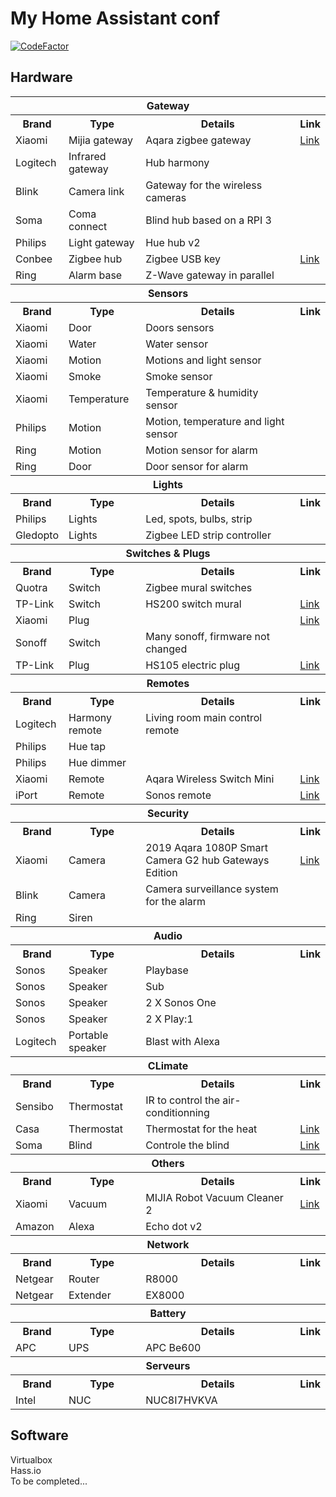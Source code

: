 # My Home Assistant conf
[![CodeFactor](https://www.codefactor.io/repository/github/lbouriez/hassio-home-assistant_config/badge)](https://www.codefactor.io/repository/github/lbouriez/hassio-home-assistant_config)

## Hardware
<table>
    <tr>
        <th colspan="4">Gateway</th>
    </tr>
    <tr>
        <th>Brand</th>
        <th>Type</th>
        <th>Details</th>
        <th>Link</th>
    </tr>
    <tr>
        <td>Xiaomi</td>
        <td>Mijia gateway</td>
        <td>Aqara zigbee gateway</td>
        <td><a href="https://www.aliexpress.com/item/32635362864.html?spm=a2g0s.9042311.0.0.27424c4dJ8VS7Z">Link</a></td>
    </tr>
    <tr>
        <td>Logitech</td>
        <td>Infrared gateway</td>
        <td>Hub harmony</td>
        <td></td>
    </tr>
    <tr>
        <td>Blink</td>
        <td>Camera link</td>
        <td>Gateway for the wireless cameras</td>
        <td></td>
    </tr>
    <tr>
        <td>Soma</td>
        <td>Coma connect</td>
        <td>Blind hub based on a RPI 3</td>
        <td></td>
    </tr>
    <tr>
        <td>Philips</td>
        <td>Light gateway</td>
        <td>Hue hub v2</td>
        <td></td>
    </tr>
    <tr>
        <td>Conbee</td>
        <td>Zigbee hub</td>
        <td>Zigbee USB key</td>
        <td><a href="https://phoscon.de/en/conbee2">Link</a></td>
    </tr>
    <tr>
        <td>Ring</td>
        <td>Alarm base</td>
        <td>Z-Wave gateway in parallel</td>
        <td></td>
    </tr>
    <tr>
        <th colspan="4">Sensors</th>
    </tr>
    <tr>
        <th>Brand</th>
        <th>Type</th>
        <th>Details</th>
        <th>Link</th>
    </tr>
    <tr>
        <td>Xiaomi</td>
        <td>Door</td>
        <td>Doors sensors</td>
        <td></td>
    </tr>
    <tr>
        <td>Xiaomi</td>
        <td>Water</td>
        <td>Water sensor</td>
        <td></td>
    </tr>
    <tr>
        <td>Xiaomi</td>
        <td>Motion</td>
        <td>Motions and light sensor</td>
        <td></td>
    </tr>
    <tr>
        <td>Xiaomi</td>
        <td>Smoke</td>
        <td>Smoke sensor</td>
        <td></td>
    </tr>
    <tr>
        <td>Xiaomi</td>
        <td>Temperature</td>
        <td>Temperature & humidity sensor</td>
        <td></td>
    </tr>
    <tr>
        <td>Philips</td>
        <td>Motion</td>
        <td>Motion, temperature and light sensor</td>
        <td></td>
    </tr>
    <tr>
        <td>Ring</td>
        <td>Motion</td>
        <td>Motion sensor for alarm</td>
        <td></td>
    </tr>
    <tr>
        <td>Ring</td>
        <td>Door</td>
        <td>Door sensor for alarm</td>
        <td></td>
    </tr>
    <tr>
        <th colspan="4">Lights</th>
    </tr>
    <tr>
        <th>Brand</th>
        <th>Type</th>
        <th>Details</th>
        <th>Link</th>
    </tr>
    <tr>
        <td>Philips</td>
        <td>Lights</td>
        <td>Led, spots, bulbs, strip</td>
        <td></td>
    </tr>
    <tr>
        <td>Gledopto</td>
        <td>Lights</td>
        <td>Zigbee LED strip controller</td>
        <td></td>
    </tr>
    <tr>
        <th colspan="4">Switches & Plugs</th>
    </tr>
    <tr>
        <th>Brand</th>
        <th>Type</th>
        <th>Details</th>
        <th>Link</th>
    </tr>
    <tr>
        <td>Quotra</td>
        <td>Switch</td>
        <td>Zigbee mural switches</td>
        <td></td>
    </tr>
    <tr>
        <td>TP-Link</td>
        <td>Switch</td>
        <td>HS200 switch mural</td>
        <td><a href="https://www.tp-link.com/ca/home-networking/smart-plug/hs200/">Link</a></td>
    </tr>
    <tr>
        <td>Xiaomi</td>
        <td>Plug</td>
        <td></td>
        <td><a href="https://www.aliexpress.com/item/32695956267.html">Link</a></td>
    </tr>
    <tr>
        <td>Sonoff</td>
        <td>Switch</td>
        <td>Many sonoff, firmware not changed</td>
        <td></td>
    </tr>
    <tr>
        <td>TP-Link</td>
        <td>Plug</td>
        <td>HS105 electric plug</td>
        <td><a href="https://www.tp-link.com/ca/home-networking/smart-plug/hs105/">Link</a></td>
    </tr>
    <tr>
        <th colspan="4">Remotes</th>
    </tr>
    <tr>
        <th>Brand</th>
        <th>Type</th>
        <th>Details</th>
        <th>Link</th>
    </tr>
    <tr>
        <td>Logitech</td>
        <td>Harmony remote</td>
        <td>Living room main control remote</td>
        <td></td>
    </tr>
    <tr>
        <td>Philips</td>
        <td>Hue tap</td>
        <td></td>
        <td></td>
    </tr>
    <tr>
        <td>Philips</td>
        <td>Hue dimmer</td>
        <td></td>
        <td></td>
    </tr>
    <tr>
        <td>Xiaomi</td>
        <td>Remote</td>
        <td>Aqara Wireless Switch Mini</td>
        <td><a href="https://www.aliexpress.com/item/32999952824.html">Link</a></td>
    </tr>
    <tr>
        <td>iPort</td>
        <td>Remote</td>
        <td>Sonos remote</td>
        <td><a href="https://iportproducts.com/xpress">Link</a></td>
    </tr>
    <tr>
        <th colspan="4">Security</th>
    </tr>
    <tr>
        <th>Brand</th>
        <th>Type</th>
        <th>Details</th>
        <th>Link</th>
    </tr>
    <tr>
        <td>Xiaomi</td>
        <td>Camera</td>
        <td>2019 Aqara 1080P Smart Camera G2 hub Gateways Edition</td>
        <td><a href="https://www.aliexpress.com/item/32993932041.html?spm=a2g0s.9042311.0.0.27426c37RVPJpl">Link</a></td>
    </tr>
    <tr>
        <td>Blink</td>
        <td>Camera</td>
        <td>Camera surveillance system for the alarm</td>
        <td></td>
    </tr>
    <tr>
        <td>Ring</td>
        <td>Siren</td>
        <td></td>
        <td></td>
    </tr>
    <tr>
        <th colspan="4">Audio</th>
    </tr>
    <tr>
        <th>Brand</th>
        <th>Type</th>
        <th>Details</th>
        <th>Link</th>
    </tr>
    <tr>
        <td>Sonos</td>
        <td>Speaker</td>
        <td>Playbase</td>
        <td></td>
    </tr>
    <tr>
        <td>Sonos</td>
        <td>Speaker</td>
        <td>Sub</td>
        <td></td>
    </tr>
    <tr>
        <td>Sonos</td>
        <td>Speaker</td>
        <td>2 X Sonos One</td>
        <td></td>
    </tr>
    <tr>
        <td>Sonos</td>
        <td>Speaker</td>
        <td>2 X Play:1</td>
        <td></td>
    </tr>
    <tr>
        <td>Logitech</td>
        <td>Portable speaker</td>
        <td>Blast with Alexa</td>
        <td></td>
    </tr>
    <tr>
        <th colspan="4">CLimate</th>
    </tr>
    <tr>
        <th>Brand</th>
        <th>Type</th>
        <th>Details</th>
        <th>Link</th>
    </tr>
    <tr>
        <td>Sensibo</td>
        <td>Thermostat</td>
        <td>IR to control the air-conditionning</td>
        <td></td>
    </tr>
    <tr>
        <td>Casa</td>
        <td>Thermostat</td>
        <td>Thermostat for the heat</td>
        <td><a href="https://casa.energy/fr/caleo">Link</a></td>
    </tr>
    <tr>
        <td>Soma</td>
        <td>Blind</td>
        <td>Controle the blind</td>
        <td><a href="https://www.somasmarthome.com">Link</a></td>
    </tr>
     <tr>
        <th colspan="4">Others</th>
    </tr>
    <tr>
        <th>Brand</th>
        <th>Type</th>
        <th>Details</th>
        <th>Link</th>
    </tr>
    <tr>
        <td>Xiaomi</td>
        <td>Vacuum</td>
        <td>MIJIA Robot Vacuum Cleaner 2</td>
        <td><a href="https://www.aliexpress.com/item/32852382914.html?spm=a2g0s.9042311.0.0.27424c4d0HMoq9">Link</a></td>
    </tr>
    <tr>
        <td>Amazon</td>
        <td>Alexa</td>
        <td>Echo dot v2</td>
        <td></td>
    </tr>
    <tr>
        <th colspan="4">Network</th>
    </tr>
    <tr>
        <th>Brand</th>
        <th>Type</th>
        <th>Details</th>
        <th>Link</th>
    </tr>
    <tr>
        <td>Netgear</td>
        <td>Router</td>
        <td>R8000</td>
        <td></td>
    </tr>
    <tr>
        <td>Netgear</td>
        <td>Extender</td>
        <td>EX8000</td>
        <td></td>
    </tr>
    <tr>
        <th colspan="4">Battery</th>
    </tr>
    <tr>
        <th>Brand</th>
        <th>Type</th>
        <th>Details</th>
        <th>Link</th>
    </tr>
    <tr>
        <td>APC</td>
        <td>UPS</td>
        <td>APC Be600</td>
        <td></td>
    </tr>
     <tr>
        <th colspan="4">Serveurs</th>
    </tr>
    <tr>
        <th>Brand</th>
        <th>Type</th>
        <th>Details</th>
        <th>Link</th>
    </tr>
    <tr>
        <td>Intel</td>
        <td>NUC</td>
        <td>NUC8I7HVKVA</td>
        <td></td>
    </tr>
</table>

## Software
Virtualbox  
Hass.io  
To be completed...